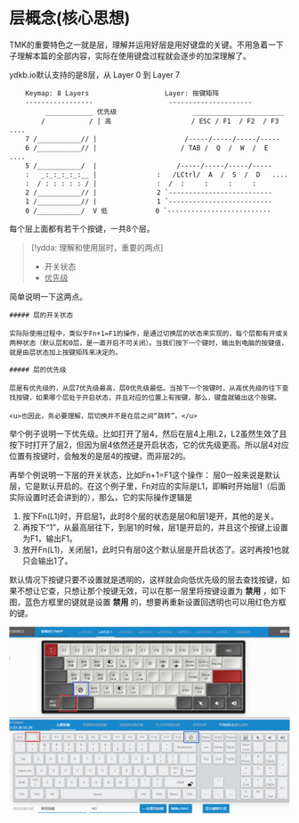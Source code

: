 # 层概念(核心思想)

TMK的重要特色之一就是层，理解并运用好层是用好键盘的关键。不用急着一下子理解本篇的全部内容，实际在使用键盘过程就会逐步的加深理解了。

ydkb.io默认支持的是8层，从 Layer 0 到 Layer 7

```mono text
    Keymap: 8 Layers                   Layer: 按键矩阵
    -----------------                   ---------------------
         ____________ 优先级                   _______________________
        /           / | 高                    / ESC / F1  / F2  / F3   ....
    7 /___________// |                      /-----/-----/-----/-----
    6 /___________// |                     / TAB /  Q  /  W  /  E   ....
    5 /___________/  |                    /-----/-----/-----/-----
    :   _:_:_:_:_:__ |               :   /LCtrl/  A  /  S  /  D   ....
    :  / : : : : : / |               :  /  :     :     :     :
    2 /___________// |               2 `--------------------------
    1 /___________// |               1 `--------------------------
    0 /___________/  V 低            0 `--------------------------
```   

每个层上面都有若干个按键，一共8个层。

> [!ydda: 理解和使用层时，重要的两点]
>  - 开关状态
>  - <u>优先级</u>

简单说明一下这两点。

```ad-yddcol0
##### 层的开关状态

实际际使用过程中，类似于Fn+1=F1的操作，是通过切换层的状态来实现的，每个层都有开或关两种状态（默认层和0层，是一直开启不可关闭）。当我们按下一个键时，输出到电脑的按键值，就是由层状态加上按键矩阵来决定的。
```

```ad-yddcol1
##### 层的优先级

层是有优先级的，从层7优先级最高，层0优先级最低。当按下一个按键时，从高优先级的往下查找按键，如果哪个层处于开启状态，并且对应的位置上有按键，那么，键盘就输出这个按键。

<u>也因此，务必要理解，层切换并不是在层之间“跳转”。</u> 
```

举个例子说明一下优先级。比如打开了层4，然后在层4上用L2，L2虽然生效了且按下时打开了层2，但因为层4依然还是开启状态，它的优先级更高。所以层4对应位置有按键时，会触发的是层4的按键，而非层2的。

再举个例说明一下层的开关状态，比如Fn+1=F1这个操作： 层0一般来说是默认层，它是默认开启的。在这个例子里，Fn对应的实际是L1，即瞬时开始层1（后面实际设置时还会讲到的），那么，它的实际操作逻辑是
  1. 按下Fn(L1)时，开启层1，此时8个层的状态是层0和层1是开，其他的是关。
  2. 再按下“1”，从最高层往下，到层1的时候，层1是开启的，并且这个按键上设置为F1，输出F1。
  3. 放开Fn(L1)，关闭层1，此时只有层0这个默认层是开启状态了。这时再按1也就只会输出1了。

默认情况下按键只要不设置就是透明的，这样就会向低优先级的层去查找按键，如果不想让它查，只想让那个按键无效，可以在那一层里将按键设置为 **禁用** ，如下图，蓝色方框里的键就是设置 **禁用** 的，想要再重新设置回透明也可以用红色方框的键。

![|660](assets/layers-01.png)
